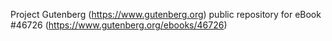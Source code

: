 Project Gutenberg (https://www.gutenberg.org) public repository for eBook #46726 (https://www.gutenberg.org/ebooks/46726)
